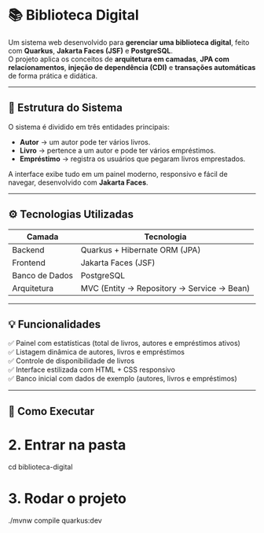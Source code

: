 # 📚 Biblioteca Digital

Um sistema web desenvolvido para **gerenciar uma biblioteca digital**, feito com **Quarkus**, **Jakarta Faces (JSF)** e **PostgreSQL**.  
O projeto aplica os conceitos de **arquitetura em camadas**, **JPA com relacionamentos**, **injeção de dependência (CDI)** e **transações automáticas** de forma prática e didática.

---

## 🧱 Estrutura do Sistema

O sistema é dividido em três entidades principais:

- **Autor** → um autor pode ter vários livros.  
- **Livro** → pertence a um autor e pode ter vários empréstimos.  
- **Empréstimo** → registra os usuários que pegaram livros emprestados.

A interface exibe tudo em um painel moderno, responsivo e fácil de navegar, desenvolvido com **Jakarta Faces**.

---

## ⚙️ Tecnologias Utilizadas

| Camada | Tecnologia |
|--------|-------------|
| Backend | Quarkus + Hibernate ORM (JPA) |
| Frontend | Jakarta Faces (JSF) |
| Banco de Dados | PostgreSQL |
| Arquitetura | MVC (Entity → Repository → Service → Bean) |

---

## 💡 Funcionalidades

✅ Painel com estatísticas (total de livros, autores e empréstimos ativos)  
✅ Listagem dinâmica de autores, livros e empréstimos  
✅ Controle de disponibilidade de livros  
✅ Interface estilizada com HTML + CSS responsivo  
✅ Banco inicial com dados de exemplo (autores, livros e empréstimos)  

---

## 🚀 Como Executar

# 2. Entrar na pasta
cd biblioteca-digital

# 3. Rodar o projeto
./mvnw compile quarkus:dev
